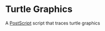 # Turtle Graphics
A [PostScript][postscript] script that traces turtle graphics

[postscript]: https://en.wikipedia.org/wiki/PostScript
